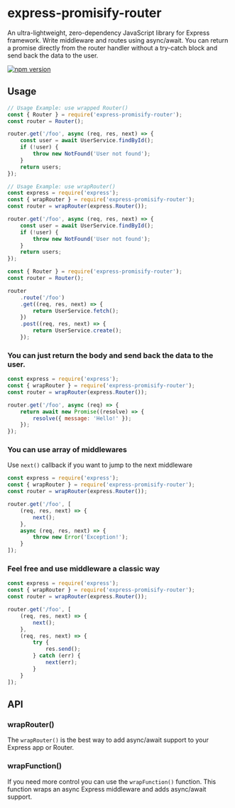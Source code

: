 # express-promisify-router

An ultra-lightweight, zero-dependency JavaScript library for Express framework. Write middleware and routes using async/await. You can return a promise directly from the router handler without a try-catch block and send back the data to the user.

[![npm version](https://badge.fury.io/js/express-promisify-router.svg)](https://badge.fury.io/js/express-promisify-router)

## Usage

```javascript
// Usage Example: use wrapped Router()
const { Router } = require('express-promisify-router');
const router = Router();

router.get('/foo', async (req, res, next) => {
    const user = await UserService.findById();
    if (!user) {
        throw new NotFound('User not found');
    }
    return users;
});
```

```javascript
// Usage Example: use wrapRouter()
const express = require('express');
const { wrapRouter } = require('express-promisify-router');
const router = wrapRouter(express.Router());

router.get('/foo', async (req, res, next) => {
    const user = await UserService.findById();
    if (!user) {
        throw new NotFound('User not found');
    }
    return users;
});
```

```javascript
const { Router } = require('express-promisify-router');
const router = Router();

router
    .route('/foo')
    .get((req, res, next) => {
        return UserService.fetch();
    })
    .post((req, res, next) => {
        return UserService.create();
    });
```

### You can just return the body and send back the data to the user.

```javascript
const express = require('express');
const { wrapRouter } = require('express-promisify-router');
const router = wrapRouter(express.Router());

router.get('/foo', async (req) => {
    return await new Promise((resolve) => {
        resolve({ message: 'Hello!' });
    });
});
```

### You can use array of middlewares

Use `next()` callback if you want to jump to the next middleware

```javascript
const express = require('express');
const { wrapRouter } = require('express-promisify-router');
const router = wrapRouter(express.Router());

router.get('/foo', [
    (req, res, next) => {
        next();
    },
    async (req, res, next) => {
        throw new Error('Exception!');
    }
]);
```

### Feel free and use middleware a classic way

```javascript
const express = require('express');
const { wrapRouter } = require('express-promisify-router');
const router = wrapRouter(express.Router());

router.get('/foo', [
    (req, res, next) => {
        next();
    },
    (req, res, next) => {
        try {
            res.send();
        } catch (err) {
            next(err);
        }
    }
]);
```

## API

### wrapRouter()

The `wrapRouter()` is the best way to add async/await
support to your Express app or Router.

### wrapFunction()

If you need more control you can use the `wrapFunction()` function.
This function wraps an async Express middleware and adds async/await support.
